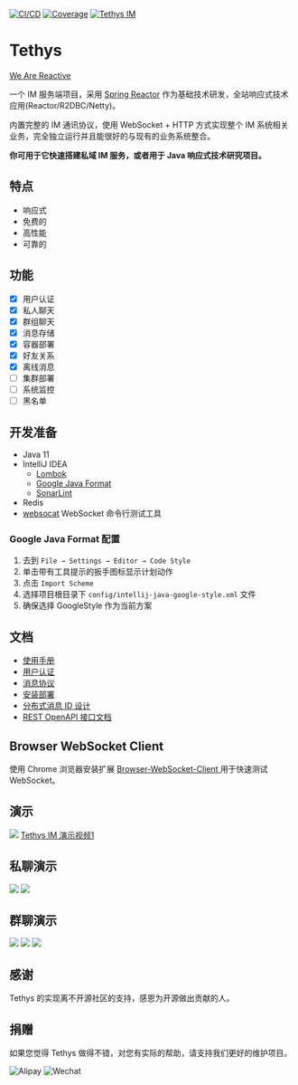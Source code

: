 [![CI/CD](https://github.com/kevin70/tethys/workflows/Tethys%20CI/CD/badge.svg)](https://github.com/kevin70/tethys/actions)
[![Coverage](https://sonarcloud.io/api/project_badges/measure?project=kevin70_tethys&metric=coverage)](https://sonarcloud.io/dashboard?id=kevin70_tethys)
[![Tethys IM](https://pub.idqqimg.com/wpa/images/group.png)](https://qm.qq.com/cgi-bin/qm/qr?k=W8UiTh5rmq4O0SZJFnnWfh3SegzTGIWo&jump_from=webapi)

# Tethys

[We Are Reactive](https://www.reactivemanifesto.org/zh-CN)

一个 IM 服务端项目，采用 [Spring Reactor](https://projectreactor.io/) 作为基础技术研发，全站响应式技术应用(Reactor/R2DBC/Netty)。

内置完整的 IM 通讯协议，使用 WebSocket + HTTP 方式实现整个 IM 系统相关业务，完全独立运行并且能很好的与现有的业务系统整合。

**你可用于它快速搭建私域 IM 服务，或者用于 Java 响应式技术研究项目。**

## 特点

- 响应式
- 免费的
- 高性能
- 可靠的

## 功能

- [x] 用户认证
- [x] 私人聊天
- [x] 群组聊天
- [x] 消息存储
- [x] 容器部署
- [x] 好友关系
- [x] 离线消息
- [ ] 集群部署
- [ ] 系统监控
- [ ] 黑名单

## 开发准备

- Java 11
- IntelliJ IDEA
    - [Lombok](https://plugins.jetbrains.com/plugin/6317-lombok)
    - [Google Java Format](https://plugins.jetbrains.com/plugin/8527-google-java-format)
    - [SonarLint](https://www.sonarlint.org/intellij)
- Redis
- [websocat](https://github.com/vi/websocat) WebSocket 命令行测试工具

### Google Java Format 配置

1. 去到 `File → Settings → Editor → Code Style`
2. 单击带有工具提示的扳手图标显示计划动作
3. 点击 `Import Scheme`
4. 选择项目根目录下 `config/intellij-java-google-style.xml` 文件
5. 确保选择 GoogleStyle 作为当前方案

## 文档

- [使用手册](docs/manual/index.md)
- [用户认证](docs/design/authentication.md)
- [消息协议](docs/design/message_protocol.md)
- [安装部署](docs/deployment/install.md)
- [分布式消息 ID 设计](docs/design/message_id.md)
- [REST OpenAPI 接口文档](https://kk70.gitee.io/tethys/tethys-rest-oais/tethys-rest.html)

## Browser WebSocket Client

使用 Chrome 浏览器安装扩展 [Browser-WebSocket-Client
](https://github.com/abeade/browser-websocket-client) 用于快速测试 WebSocket。

## 演示

![](docs/images/tethys-im-demo1.gif)
[Tethys IM 演示视频1](https://www.bilibili.com/video/BV1CN411Q7dX)

## 私聊演示

![](docs/images/p-msg-44.gif)
![](docs/images/p-msg-55.gif)

## 群聊演示

![](docs/images/g-msg-44.gif)
![](docs/images/g-msg-55.gif)
![](docs/images/g-msg-66.gif)

## 感谢

Tethys 的实现离不开源社区的支持，感恩为开源做出贡献的人。

## 捐赠

如果您觉得 Tethys 做得不错，对您有实际的帮助，请支持我们更好的维护项目。

![Alipay](docs/images/alipay_qrcode.png)
![Wechat](docs/images/wechat_qrcode.png)
